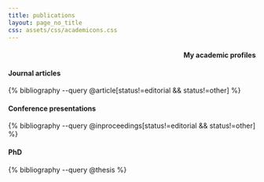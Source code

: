 ```yaml
---
title: publications
layout: page_no_title
css: assets/css/academicons.css
---
```


<!-- My [Google Scholar](https://scholar.google.com/citations?user=rqfVsosAAAAJ) page.
 -->
<div style="text-align: right">
<h4 id="academic">My academic profiles</h4> <a target="_blank" href="https://scholar.google.com/citations?user=rTMDV6UAAAAJ&hl"><span class="ai ai-google-scholar ai-lg" style="color:#00B4A1" aria-hidden="true"></span></a> <a target="_blank" href="https://www.researchgate.net/profile/Darya_Vanichkina"><span class="ai ai-researchgate ai-lg" style="color:#00B4A1" aria-hidden="true"></span></a> <a target="_blank" href="https://www.biorxiv.org/search/author1%3ADarya%2BVanichkina"><span class="ai ai-biorxiv ai-lg" style="color:#00B4A1" aria-hidden="true"></span></a> <a target="_blank" href="https://www.ncbi.nlm.nih.gov/pubmed/?term=Vanichkina%20DP"><span class="ai ai-pubmed ai-lg" style="color:#00B4A1" aria-hidden="true"></span></a>
</div>

#### Journal articles

{% bibliography --query @article[status!=editorial && status!=other] %}

#### Conference presentations

{% bibliography --query @inproceedings[status!=editorial && status!=other] %}

#### PhD

{% bibliography --query @thesis %}
